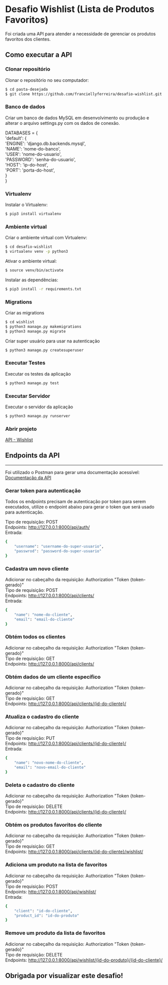 # Desafio Wishlist (Lista de Produtos Favoritos)

<p>
Foi criada uma API para atender a necessidade de 
gerenciar os produtos favoritos dos clientes.
</p>


## Como executar a API

### Clonar repositório

Clonar o repositório no seu computador:
```bash
$ cd pasta-desejada
$ git clone https://github.com/franciellyferreira/desafio-wishlist.git
```

### Banco de dados
<p>
Criar um banco de dados MySQL em desenvolvimento ou produção e 
alterar o arquivo settings.py com os dados de conexão.
</p>

DATABASES = {<br />
    'default': {<br />
        'ENGINE': 'django.db.backends.mysql',<br />
        'NAME': 'nome-do-banco',<br />
        'USER': 'nome-do-usuario',<br />
        'PASSWORD': 'senha-do-usuario',<br />
        'HOST': 'ip-do-host',<br />
        'PORT': 'porta-do-host',<br />
    }<br />
}


### Virtualenv

Instalar o Virtualenv:
```bash
$ pip3 install virtualenv
```

### Ambiente virtual

Criar o ambiente virtual com Virtualenv:
```bash
$ cd desafio-wishlist
$ virtualenv venv -p python3
```

Ativar o ambiente virtual:
```bash
$ source venv/bin/activate 
```

Instalar as dependências:
```bash
$ pip3 install -r requirements.txt
```

### Migrations

Criar as migrations
```bash
$ cd wishlist
$ python3 manage.py makemigrations
$ python3 manage.py migrate
```

Criar super usuário para usar na autenticação
```bash
$ python3 manage.py createsuperuser
```

### Executar Testes

Executar os testes da aplicação
```bash
$ python3 manage.py test
```

### Executar Servidor

Executar o servidor da aplicação
```bash
$ python3 manage.py runserver
```

### Abrir projeto

[API - Wishlist](http://127.0.0.1:8000)

## Endpoints da API
-------------------

Foi utilizado o Postman para gerar uma documentação acessível:<br />
[Documentação da API](https://documenter.getpostman.com/view/2628786/SW18wvPe?version=latest)

### Gerar token para autenticação

<p>
Todos os endpoints precisam de autenticação por token
para serem executados, utilize o endpoint abaixo para gerar
o token que será usado para autenticação.
</p>

Tipo de requisição: POST <br />
Endpoints: http://127.0.0.1:8000/api/auth/ <br />
Entrada:
```bash
{
    "username": "username-do-super-usuario",
    "passwrod": "password-do-super-usuario"
}
```

### Cadastra um novo cliente

Adicionar no cabeçalho da requisição: Authorization "Token {token-gerado}"<br />
Tipo de requisição: POST <br />
Endpoints: http://127.0.0.1:8000/api/clients/ <br />
Entrada:
```bash
{
    "name": "nome-do-cliente",
    "email": "email-do-cliente"
}
```

### Obtém todos os clientes

Adicionar no cabeçalho da requisição: Authorization "Token {token-gerado}"<br />
Tipo de requisição: GET <br />
Endpoints: http://127.0.0.1:8000/api/clients/ <br />

### Obtém dados de um cliente específico

Adicionar no cabeçalho da requisição: Authorization "Token {token-gerado}"<br />
Tipo de requisição: GET <br />
Endpoints: http://127.0.0.1:8000/api/clients/{id-do-cliente}/ <br />


### Atualiza o cadastro do cliente

Adicionar no cabeçalho da requisição: Authorization "Token {token-gerado}"<br />
Tipo de requisição: PUT <br />
Endpoints: http://127.0.0.1:8000/api/clients/{id-do-cliente}/ <br />
Entrada:
```bash
{
    "name": "novo-nome-do-cliente",
    "email": "novo-email-do-cliente"
}
```

### Deleta o cadastro do cliente

Adicionar no cabeçalho da requisição: Authorization "Token {token-gerado}"<br />
Tipo de requisição: DELETE <br />
Endpoints: http://127.0.0.1:8000/api/clients/{id-do-cliente}/ <br />

### Obtém os produtos favoritos do cliente

Adicionar no cabeçalho da requisição: Authorization "Token {token-gerado}"<br />
Tipo de requisição: GET <br />
Endpoints: http://127.0.0.1:8000/api/clients/{id-do-cliente}/wishlist/ <br />

### Adiciona um produto na lista de favoritos

Adicionar no cabeçalho da requisição: Authorization "Token {token-gerado}"<br />
Tipo de requisição: POST <br />
Endpoints: http://127.0.0.1:8000/api/wishlist/ <br />
Entrada:
```bash
{
    "client": "id-do-cliente",
    "product_id": "id-do-produto"
}
```

### Remove um produto da lista de favoritos

Adicionar no cabeçalho da requisição: Authorization "Token {token-gerado}"<br />
Tipo de requisição: DELETE <br />
Endpoints: http://127.0.0.1:8000/api/wishlist/{id-do-produto}/{id-do-cliente}/ <br />

## Obrigada por visualizar este desafio!
